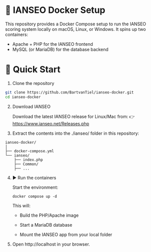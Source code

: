 # 🏹 IANSEO Docker Setup

This repository provides a Docker Compose setup to run the IANSEO
scoring system locally on macOS, Linux, or Windows.
It spins up two containers:

- Apache + PHP for the IANSEO frontend
- MySQL (or MariaDB) for the database backend

# 🚀 Quick Start
1. Clone the repository
```bash
git clone https://github.com/BartvanTiel/ianseo-docker.git
cd ianseo-docker
```

2. Download IANSEO

    Download the latest IANSEO release for Linux/Mac from:
👉 https://www.ianseo.net/Releases.php

3. Extract the contents into the ./ianseo/ folder in this repository:
```
ianseo-docker/
│
├── docker-compose.yml
└── ianseo/
    ├── index.php
    ├── Common/
    ├── ...
```

4. ▶️ Run the containers

    Start the environment:

    `docker compose up -d`


    This will:

    - Build the PHP/Apache image

    - Start a MariaDB database

    - Mount the IANSEO app from your local folder


5. Open http://localhost in your browser.